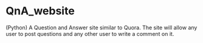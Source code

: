 # QnA_website
(Python) A Question and Answer site similar to Quora. The site will allow any user to post questions and any other user to write a comment on it.
